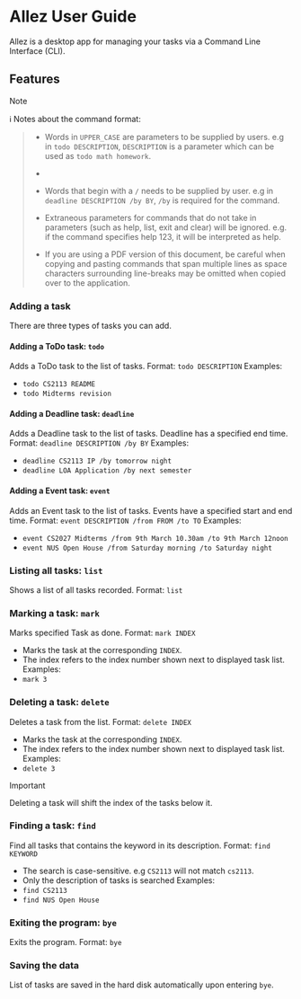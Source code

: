 # Allez User Guide

Allez is a desktop app for managing your tasks via a Command Line Interface (CLI).

## Features

> [!NOTE]
:information_source: Notes about the command format:
> - Words in `UPPER_CASE` are parameters to be supplied by users.
> e.g in `todo DESCRIPTION`, `DESCRIPTION` is a parameter which can be used as `todo math homework`.
> - 
> - Words that begin with a `/` needs to be supplied by user.
> e.g in `deadline DESCRIPTION /by BY`, `/by` is required for the command.
>
> - Extraneous parameters for commands that do not take in parameters (such as help, list, exit and clear) will be ignored. 
e.g. if the command specifies help 123, it will be interpreted as help.
>
> - If you are using a PDF version of this document, be careful when copying and pasting commands that span multiple lines as space characters surrounding line-breaks may be omitted when copied over to the application.

### Adding a task
There are three types of tasks you can add.

#### Adding a ToDo task: `todo`
Adds a ToDo task to the list of tasks.
Format: `todo DESCRIPTION`
Examples:
- `todo CS2113 README`
- `todo Midterms revision`

#### Adding a Deadline task: `deadline`
Adds a Deadline task to the list of tasks. Deadline has a specified end time.
Format: `deadline DESCRIPTION /by BY`
Examples:
- `deadline CS2113 IP /by tomorrow night`
- `deadline LOA Application /by next semester`

#### Adding a Event task: `event`
Adds an Event task to the list of tasks. Events have a specified start and end time.
Format: `event DESCRIPTION /from FROM /to TO`
Examples:
- `event CS2027 Midterms /from 9th March 10.30am /to 9th March 12noon`
- `event NUS Open House /from Saturday morning /to Saturday night`

### Listing all tasks: `list`
Shows a list of all tasks recorded.
Format: `list`
    
### Marking a task: `mark`
Marks specified Task as done.
Format: `mark INDEX`
- Marks the task at the corresponding `INDEX`.
- The index refers to the index number shown next to displayed task list.
Examples:
 - `mark 3`

### Deleting a task: `delete`
Deletes a task from the list.
Format: `delete INDEX`
- Marks the task at the corresponding `INDEX`.
- The index refers to the index number shown next to displayed task list.
Examples:
- `delete 3`

>[!IMPORTANT]
> Deleting a task will shift the index of the tasks below it.



### Finding a task: `find`
Find all tasks that contains the keyword in its description.
Format: `find KEYWORD`
- The search is case-sensitive. e.g `CS2113` will not match `cs2113`.
- Only the description of tasks is searched
Examples:
- `find CS2113`
- `find NUS Open House`

### Exiting the program: `bye`
Exits the program.
Format: `bye`

### Saving the data
List of tasks are saved in the hard disk automatically upon entering `bye`.

